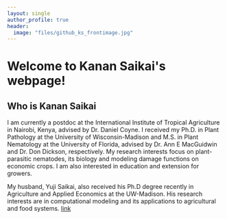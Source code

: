 ```yaml
---
layout: single
author_profile: true 
header:
  image: "files/github_ks_frontimage.jpg" 
--- 
```



# Welcome to Kanan Saikai's webpage!


## Who is Kanan Saikai 


I am currently a postdoc at the International Institute of Tropical Agriculture in Nairobi, Kenya, advised by Dr. Daniel Coyne.
I received my Ph.D. in Plant Pathology at the University of Wisconsin-Madison and M.S. in Plant Nematology at the University of Florida, advised by Dr. Ann E MacGuidwin and Dr. Don Dickson, respectively.
My research interests focus on plant-parasitic nematodes, its biology and modeling damage functions on economic crops. I am also interested in education and extension for growers.


 
My husband, Yuji Saikai, also received his Ph.D degree recently in Agriculture and Applied Economics at the UW-Madison. His research interests are in computational modeling and its applications to agricultural and food systems. 
[link](https://yujisaikai.com)
 
 